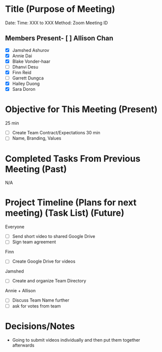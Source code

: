 # Title (Purpose of Meeting)
Date: 
Time: XXX to XXX
Method: Zoom Meeting ID

## Members Present- [ ] Allison Chan
- [X] Jamshed Ashurov
- [X] Annie Dai
- [X] Blake Vonder-haar
- [ ] Dhanvi Desu
- [X] Finn Reid
- [ ] Garrett Dungca
- [X] Hailey Duong
- [X] Sara Doron

# Objective for This Meeting (Present)
25 min
- [ ] Create Team Contract/Expectations
30 min
- [ ] Name, Branding, Values

# Completed Tasks From Previous Meeting (Past)
N/A

# Project Timeline (Plans for next meeting) (Task List) (Future)
Everyone
- [ ] Send short video to shared Google Drive
- [ ] Sign team agreement

Finn
- [ ] Create Google Drive for videos

Jamshed
- [ ] Create and organize Team Directory

Annie + Allison
- [ ] Discuss Team Name further 
- [ ] ask for votes from team

# Decisions/Notes
* Going to submit videos individually and then put them together afterwards